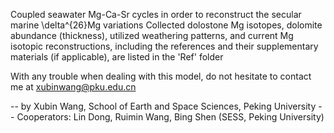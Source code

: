 Coupled seawater Mg-Ca-Sr cycles in order to reconstruct the secular marine \delta^{26}Mg variations
Collected dolostone Mg isotopes, dolomite abundance (thickness), utilized weathering patterns, and current Mg isotopic reconstructions, including the references and their supplementary materials (if applicable), are listed in the 'Ref' folder

With any trouble when dealing with this model, do not hesitate to contact me at xubinwang@pku.edu.cn


-- by Xubin Wang, School of Earth and Space Sciences, Peking University
-- Cooperators: Lin Dong, Ruimin Wang, Bing Shen (SESS, Peking University)

